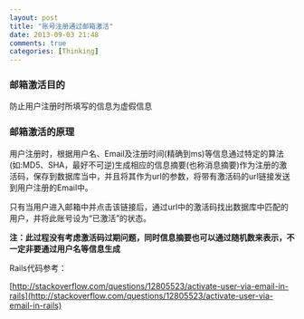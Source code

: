 ```yaml
---
layout: post
title: "账号注册通过邮箱激活"
date: 2013-09-03 21:48
comments: true
categories: [Thinking] 
---
```

### 邮箱激活目的

防止用户注册时所填写的信息为虚假信息

### 邮箱激活的原理

用户注册时，根据用户名、Email及注册时间(精确到ms)等信息通过特定的算法(如:MD5、SHA，最好不可逆)生成相应的信息摘要(也称消息摘要)作为注册的激活码，保存到数据库当中，并且将其作为url的参数，将带有激活码的url链接发送到用户注册的Email中。

只有当用户进入邮箱中并点击该链接后，通过url中的激活码找出数据库中匹配的用户，并将此账号设为“已激活”的状态。

**注：此过程没有考虑激活码过期问题，同时信息摘要也可以通过随机数来表示，不一定非要通过用户名等信息生成**

Rails代码参考：

[http://stackoverflow.com/questions/12805523/activate-user-via-email-in-rails](http://stackoverflow.com/questions/12805523/activate-user-via-email-in-rails)




